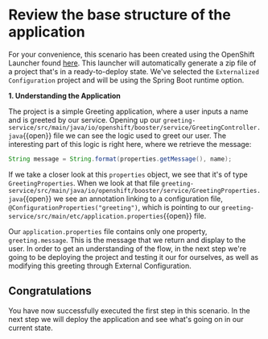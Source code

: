 # Review the base structure of the application

For your convenience, this scenario has been created using the OpenShift Launcher found [here](https://launch.openshift.io/launch/filtered-wizard/all). This launcher will automatically generate a zip file of a project that's in a ready-to-deploy state. We've selected the `Externalized Configuration` project and will be using the Spring Boot runtime option.


**1. Understanding the Application**

The project is a simple Greeting application, where a user inputs a name and is greeted by our service. Opening up our ``greeting-service/src/main/java/io/openshift/booster/service/GreetingController.java``{{open}} file we can see the logic used to greet our user. The interesting part of this logic is right here, where we retrieve the message:

```java
String message = String.format(properties.getMessage(), name);
```

If we take a closer look at this `properties` object, we see that it's of type `GreetingProperties`. When we look at that file ``greeting-service/src/main/java/io/openshift/booster/service/GreetingProperties.java``{{open}} we see an annotation linking to a configuration file, `@ConfigurationProperties("greeting")`, which is pointing to our ``greeting-service/src/main/etc/application.properties``{{open}} file.

Our `application.properties` file contains only one property, `greeting.message`. This is the message that we return and display to the user. In order to get an understanding of the flow, in the next step we're going to be deploying the project and testing it our for ourselves, as well as modifying this greeting through External Configuration.


## Congratulations

You have now successfully executed the first step in this scenario. In the next step we will deploy the application and see what's going on in our current state.